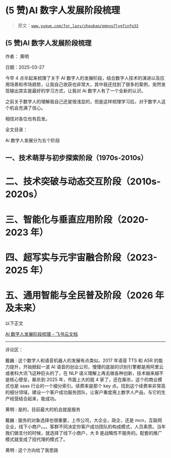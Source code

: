 # (5 赞)AI 数字人发展阶段梳理

> 原文：[`www.yuque.com/for_lazy/zhoubao/emnyu7lygfinfp33`](https://www.yuque.com/for_lazy/zhoubao/emnyu7lygfinfp33)

## (5 赞)AI 数字人发展阶段梳理

作者： 黄明

日期：2025-03-27

今早 4 点半起来梳理了关于 AI 数字人的发展阶段，结合数字人技术的演进以及应用场景和市场趋势，让我自己收获也非常大，其中我还找到了很多的案例，突然发现输出其实是最好的学习方式，让我对 Ai 数字人有了一个全新的认识。

之前关于数字人的理解我自己还是很浅显的，但是这样梳理学习后，对于数字人这个机会充满了信心。

相信对各位也有启发。

全文目录：

Ai 数字人发展分为五个阶段

## 一、技术萌芽与初步探索阶段（1970s-2010s）

# 二、技术突破与动态交互阶段（2010s-2020s）

# 三、智能化与垂直应用阶段（2020-2023 年）

# 四、超写实与元宇宙融合阶段（2023-2025 年）

# 五、通用智能与全民普及阶段（2026 年及未来）

以下正文

[‍⁠​‌﻿​‍‌﻿﻿⁠​‌‍‍‌⁠​﻿⁠‍‌​‌‬‬​​​‍‍⁠​​​​​​​​​​​​﻿​‬‬​AI 数字人发展阶段梳理 -
飞书云文档](https://wppopmriov.feishu.cn/docx/IsLjdBkrcouEsFxxLadc4HQInUf)

* * *

评论区：

戴巍 : 这个数字人和语音机器人的发展有点类似。2017 年语音 TTS 和 ASR 的能力提升，开始掀起一波 AI 语音的创业公司，慢慢的底层的识别引擎都是用阿里云或者科大讯飞这种巨头的了，在 NLP 语义理解上再去做各种创新，技术越来越不是核心壁垒，厮杀到 2025 年，市面上大的就 4 家了，还在厮杀，这个的商业模式也是 saas 行业的一个细分索引。续费率是那个 key 点。找到这个续费率非常高的细分领域，建设一个客户成功服务团队，让客户重度用上数字人产品，与它的生产经营结合起来，能成功。

黄明 : 是的，目前最大的机会就是服务

戴巍 : 服务的对象选择也很重要，上市公司，大企业，政企，还是 mcn，互联网企业，线下小商户。。。客群不同决定你客户成功团队的构成模式，人员素质。当年我们做支付的时候，就选择了线下小商户，大 B 是战略性不服务的。配套的推广模式就变成了招代理的模式了。

黄明 : 这个方向给了我思路